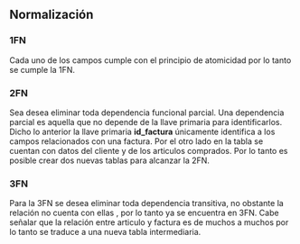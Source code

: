 ## Normalización
### 1FN
Cada uno de los campos cumple con el principio de atomicidad por lo tanto 
se cumple la 1FN.

### 2FN
Sea desea eliminar toda dependencia funcional parcial. Una dependencia parcial
es aquella que no depende de la llave primaria para identificarlos.
Dicho lo anterior la llave primaria **id_factura** únicamente identifica a los campos
relacionados con una factura.
Por el otro lado en la tabla se cuentan con datos del cliente y de los articulos comprados.
Por lo tanto es posible crear dos nuevas tablas para alcanzar la 2FN.

### 3FN
Para la 3FN se desea eliminar toda dependencia transitiva, no obstante la relación
no cuenta con ellas , por lo tanto ya se encuentra en 3FN.
Cabe señalar que la relación entre articulo y factura es de muchos a muchos 
por lo tanto se traduce a una nueva tabla intermediaria. 


